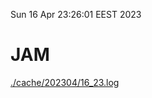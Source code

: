 Sun 16 Apr 23:26:01 EEST 2023
# JAM
<a href='./cache/202304/16_23.log'>./cache/202304/16_23.log</a>
